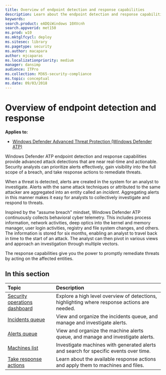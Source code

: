 ```yaml
---
title: Overview of endpoint detection and response capabilities
description: Learn about the endpoint detection and response capabilities in Windows Defender ATP
keywords: 
search.product: eADQiWindows 10XVcnh
search.appverid: met150
ms.prod: w10
ms.mktglfcycl: deploy
ms.sitesec: library
ms.pagetype: security
ms.author: macapara
author: mjcaparas
ms.localizationpriority: medium
manager: dansimp
audience: ITPro
ms.collection: M365-security-compliance 
ms.topic: conceptual
ms.date: 09/03/2018
---
```


# Overview of endpoint detection and response

**Applies to:**

- [Windows Defender Advanced Threat Protection (Windows Defender ATP)](https://wincom.blob.core.windows.net/documents/Windows10_Commercial_Comparison.pdf)

Windows Defender ATP endpoint detection and response capabilities provide advanced attack detections that are near real-time and actionable. Security analysts can prioritize alerts effectively, gain visibility into the full scope of a breach, and take response actions to remediate threats.

When a threat is detected, alerts are created in the system for an analyst to investigate. Alerts with the same attack techniques or attributed to the same attacker are aggregated into an entity called an _incident_. Aggregating alerts in this manner makes it easy for analysts to collectively investigate and respond to threats.

Inspired by the "assume breach" mindset, Windows Defender ATP continuously collects behavioral cyber telemetry. This includes process information, network activities, deep optics into the kernel and memory manager, user login activities, registry and file system changes, and others. The information is stored for six months, enabling an analyst to travel back in time to the start of an attack. The analyst can then pivot in various views and approach an investigation through multiple vectors.

The response capabilities give you the power to promptly remediate threats by acting on the affected entities.

## In this section

Topic | Description
:---|:---
[Security operations dashboard](security-operations-dashboard-windows-defender-advanced-threat-protection.md) | Explore a high level overview of detections, highlighting where response actions are needed.
[Incidents queue](incidents-queue.md) | View and organize the incidents queue, and manage and investigate alerts.
[Alerts queue](alerts-queue-windows-defender-advanced-threat-protection.md) | View and organize the machine alerts queue, and manage and investigate alerts.
[Machines list](machines-view-overview-windows-defender-advanced-threat-protection.md) | Investigate machines with generated alerts and search for specific events over time.
[Take response actions](response-actions-windows-defender-advanced-threat-protection.md) | Learn about the available response actions and apply them to machines and files.